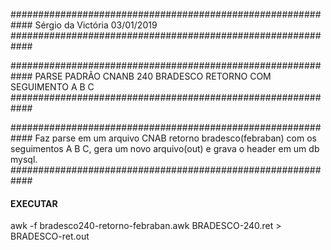 ############################################################
Sérgio da Victória 03/01/2019
############################################################

############################################################
PARSE PADRÃO CNANB 240 BRADESCO RETORNO COM SEGUIMENTO A B C
############################################################


############################################################
Faz parse em um arquivo CNAB retorno bradesco(febraban) com os seguimentos A B C, gera um novo arquivo(out) e grava o header em um db mysql.
############################################################



#### EXECUTAR
awk -f bradesco240-retorno-febraban.awk BRADESCO-240.ret > BRADESCO-ret.out

